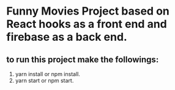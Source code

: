 # Funny Movies Project based on React hooks as a front end and firebase as a back end.

## to run this project make the followings:

1. yarn install or npm install.
2. yarn start or npm start.
